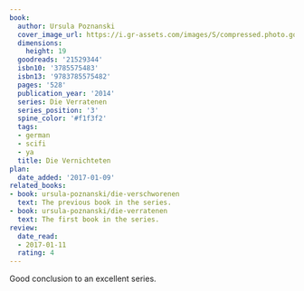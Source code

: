 ```yaml
---
book:
  author: Ursula Poznanski
  cover_image_url: https://i.gr-assets.com/images/S/compressed.photo.goodreads.com/books/1395511555l/21529344.jpg
  dimensions:
    height: 19
  goodreads: '21529344'
  isbn10: '3785575483'
  isbn13: '9783785575482'
  pages: '528'
  publication_year: '2014'
  series: Die Verratenen
  series_position: '3'
  spine_color: '#f1f3f2'
  tags:
  - german
  - scifi
  - ya
  title: Die Vernichteten
plan:
  date_added: '2017-01-09'
related_books:
- book: ursula-poznanski/die-verschworenen
  text: The previous book in the series.
- book: ursula-poznanski/die-verratenen
  text: The first book in the series.
review:
  date_read:
  - 2017-01-11
  rating: 4
---
```


Good conclusion to an excellent series.

